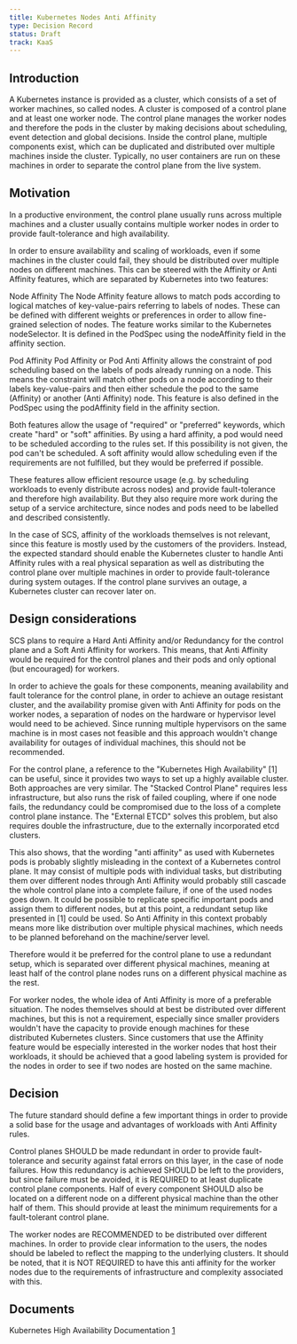 ```yaml
---
title: Kubernetes Nodes Anti Affinity
type: Decision Record
status: Draft
track: KaaS
---
```


## Introduction

A Kubernetes instance is provided as a cluster, which consists of a set of worker machines,
so called nodes. A cluster is composed of a control plane and at least one worker node.
The control plane manages the worker nodes and therefore the pods in the cluster by making
decisions about scheduling, event detection and global decisions. Inside the control plane,
multiple components exist, which can be duplicated and distributed over multiple machines
inside the cluster. Typically, no user containers are run on these machines in order to
separate the control plane from the live system.

## Motivation

In a productive environment, the control plane usually runs across multiple machines and
a cluster usually contains multiple worker nodes in order to provide fault-tolerance and
high availability.

In order to ensure availability and scaling of workloads, even if some machines in the cluster
could fail, they should be distributed over multiple nodes on different machines.
This can be steered with the Affinity or Anti Affinity features, which are separated by
Kubernetes into two features:

Node Affinity
The Node Affinity feature allows to match pods according to logical matches of
key-value-pairs referring to labels of nodes.
These can be defined with different weights or preferences in order to allow fine-grained
selection of nodes. The feature works similar to the Kubernetes nodeSelector.
It is defined in the PodSpec using the nodeAffinity field in the affinity section.

Pod Affinity
Pod Affinity or Pod Anti Affinity allows the constraint of pod scheduling based on the
labels of pods already running on a node.
This means the constraint will match other pods on a node according to their labels key-value-pairs
and then either schedule the pod to the same (Affinity) or another (Anti Affinity) node.
This feature is also defined in the PodSpec using the podAffinity field in the affinity section.

Both features allow the usage of "required" or "preferred" keywords, which create
"hard" or "soft" affinities. By using a hard affinity, a pod would need to be scheduled
according to the rules set. If this possibility is not given, the pod can't be scheduled.
A soft affinity would allow scheduling even if the requirements are not fulfilled, but
they would be preferred if possible.

These features allow efficient resource usage (e.g. by scheduling workloads to evenly
distribute across nodes) and provide fault-tolerance and therefore high availability.
But they also require more work during the setup of a service architecture, since nodes
and pods need to be labelled and described consistently.

In the case of SCS, affinity of the workloads themselves is not relevant, since this
feature is mostly used by the customers of the providers.
Instead, the expected standard should enable the Kubernetes cluster to handle Anti Affinity
rules with a real physical separation as well as distributing the control plane over
multiple machines in order to provide fault-tolerance during system outages.
If the control plane survives an outage, a Kubernetes cluster can recover later on.

## Design considerations

SCS plans to require a Hard Anti Affinity and/or Redundancy for the control plane and
a Soft Anti Affinity for workers. This means, that Anti Affinity would be required for
the control planes and their pods and only optional (but encouraged) for workers.

In order to achieve the goals for these components, meaning availability and fault tolerance
for the control plane, in order to achieve an outage resistant cluster, and the availability
promise given with Anti Affinity for pods on the worker nodes, a separation of nodes
on the hardware or hypervisor level would need to be achieved. Since running multiple
hypervisors on the same machine is in most cases not feasible and this approach
wouldn't change availability for outages of individual machines, this should not be recommended.

For the control plane, a reference to the "Kubernetes High Availability" [1]
can be useful, since it provides two ways to set up a highly available cluster.
Both approaches are very similar. The "Stacked Control Plane" requires less infrastructure,
but also runs the risk of failed coupling, where if one node fails, the redundancy could be
compromised due to the loss of a complete control plane instance.
The "External ETCD" solves this problem, but also requires double the infrastructure, due
to the externally incorporated etcd clusters.

This also shows, that the wording "anti affinity" as used with Kubernetes pods is probably
slightly misleading in the context of a Kubernetes control plane. It may consist of multiple
pods with individual tasks, but distributing them over different nodes through Anti Affinity
would probably still cascade the whole control plane into a complete failure, if one of
the used nodes goes down. It could be possible to replicate specific important pods and
assign them to different nodes, but at this point, a redundant setup like presented in [1] could be used.
So Anti Affinity in this context probably means more like distribution over multiple
physical machines, which needs to be planned beforehand on the machine/server level.

Therefore would it be preferred for the control plane to use a redundant setup, which
is separated over different physical machines, meaning at least half of the control plane
nodes runs on a different physical machine as the rest.

For worker nodes, the whole idea of Anti Affinity is more of a preferable situation.
The nodes themselves should at best be distributed over different machines, but this
is not a requirement, especially since smaller providers wouldn't have the capacity to
provide enough machines for these distributed Kubernetes clusters. Since customers that
use the Affinity feature would be especially interested in the worker nodes that host
their workloads, it should be achieved that a good labeling system is provided for the
nodes in order to see if two nodes are hosted on the same machine.

## Decision

The future standard should define a few important things in order to provide a solid base
for the usage and advantages of workloads with Anti Affinity rules.

Control planes SHOULD be made redundant in order to provide fault-tolerance and security
against fatal errors on this layer, in the case of node failures. How this redundancy
is achieved SHOULD be left to the providers, but since failure must be avoided, it is
REQUIRED to at least duplicate control plane components. Half of every component SHOULD
also be located on a different node on a different physical machine than the other half
of them. This should provide at least the minimum requirements for a fault-tolerant control plane.

The worker nodes are RECOMMENDED to be distributed over different machines. In order to
provide clear information to the users, the nodes should be labeled to reflect the
mapping to the underlying clusters. It should be noted, that it is NOT REQUIRED to have
this anti affinity for the worker nodes due to the requirements of infrastructure and
complexity associated with this.

## Documents

Kubernetes High Availability Documentation [1](https://kubernetes.io/docs/setup/production-environment/tools/kubeadm/high-availability/)
